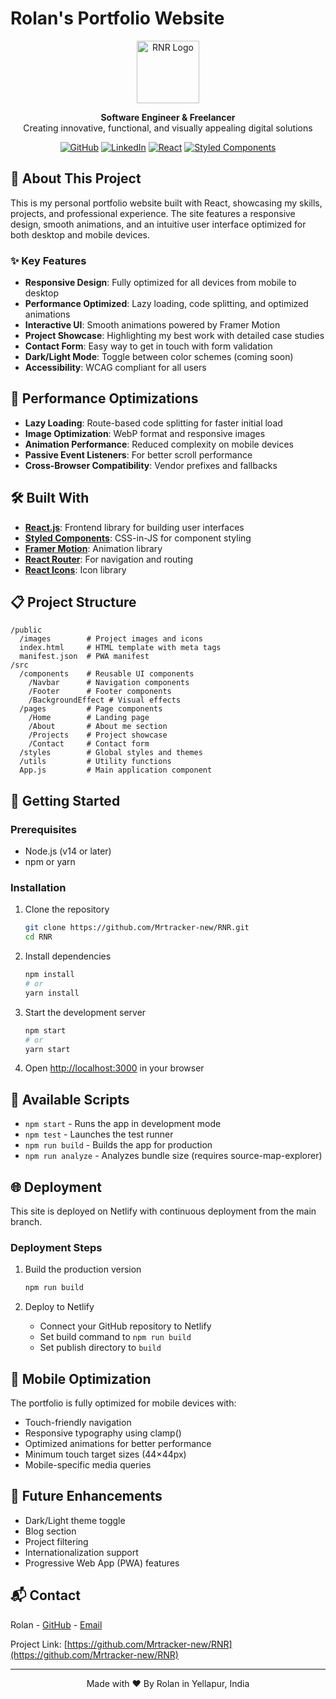 # Rolan's Portfolio Website

<p align="center">
  <img src="./public/images/rnr.ico" alt="RNR Logo" width="100" height="100">
</p>

<p align="center">
  <b>Software Engineer & Freelancer</b><br>
  Creating innovative, functional, and visually appealing digital solutions
</p>

<p align="center">
  <a href="https://github.com/Mrtracker-new"><img src="https://img.shields.io/badge/GitHub-100000?style=for-the-badge&logo=github&logoColor=white" alt="GitHub"></a>
  <a href="https://www.linkedin.com/in/rolan-lobo-93368a239/"><img src="https://img.shields.io/badge/LinkedIn-0077B5?style=for-the-badge&logo=linkedin&logoColor=white" alt="LinkedIn"></a>
  <a href="https://reactjs.org/"><img src="https://img.shields.io/badge/React-20232A?style=for-the-badge&logo=react&logoColor=61DAFB" alt="React"></a>
  <a href="https://styled-components.com/"><img src="https://img.shields.io/badge/styled--components-DB7093?style=for-the-badge&logo=styled-components&logoColor=white" alt="Styled Components"></a>
</p>

## 🚀 About This Project

This is my personal portfolio website built with React, showcasing my skills, projects, and professional experience. The site features a responsive design, smooth animations, and an intuitive user interface optimized for both desktop and mobile devices.

### ✨ Key Features

- **Responsive Design**: Fully optimized for all devices from mobile to desktop
- **Performance Optimized**: Lazy loading, code splitting, and optimized animations
- **Interactive UI**: Smooth animations powered by Framer Motion
- **Project Showcase**: Highlighting my best work with detailed case studies
- **Contact Form**: Easy way to get in touch with form validation
- **Dark/Light Mode**: Toggle between color schemes (coming soon)
- **Accessibility**: WCAG compliant for all users

## 🎯 Performance Optimizations

- **Lazy Loading**: Route-based code splitting for faster initial load
- **Image Optimization**: WebP format and responsive images
- **Animation Performance**: Reduced complexity on mobile devices
- **Passive Event Listeners**: For better scroll performance
- **Cross-Browser Compatibility**: Vendor prefixes and fallbacks

## 🛠️ Built With

- **[React.js](https://reactjs.org/)**: Frontend library for building user interfaces
- **[Styled Components](https://styled-components.com/)**: CSS-in-JS for component styling
- **[Framer Motion](https://www.framer.com/motion/)**: Animation library
- **[React Router](https://reactrouter.com/)**: For navigation and routing
- **[React Icons](https://react-icons.github.io/react-icons/)**: Icon library

## 📋 Project Structure

```
/public
  /images        # Project images and icons
  index.html     # HTML template with meta tags
  manifest.json  # PWA manifest
/src
  /components    # Reusable UI components
    /Navbar      # Navigation components
    /Footer      # Footer components
    /BackgroundEffect # Visual effects
  /pages         # Page components
    /Home        # Landing page
    /About       # About me section
    /Projects    # Project showcase
    /Contact     # Contact form
  /styles        # Global styles and themes
  /utils         # Utility functions
  App.js         # Main application component
```

## 🚀 Getting Started

### Prerequisites

- Node.js (v14 or later)
- npm or yarn

### Installation

1. Clone the repository
   ```bash
   git clone https://github.com/Mrtracker-new/RNR.git
   cd RNR
   ```

2. Install dependencies
   ```bash
   npm install
   # or
   yarn install
   ```

3. Start the development server
   ```bash
   npm start
   # or
   yarn start
   ```

4. Open [http://localhost:3000](http://localhost:3000) in your browser

## 📝 Available Scripts

- `npm start` - Runs the app in development mode
- `npm test` - Launches the test runner
- `npm run build` - Builds the app for production
- `npm run analyze` - Analyzes bundle size (requires source-map-explorer)

## 🌐 Deployment

This site is deployed on Netlify with continuous deployment from the main branch.

### Deployment Steps

1. Build the production version
   ```bash
   npm run build
   ```

2. Deploy to Netlify
   - Connect your GitHub repository to Netlify
   - Set build command to `npm run build`
   - Set publish directory to `build`

## 📱 Mobile Optimization

The portfolio is fully optimized for mobile devices with:

- Touch-friendly navigation
- Responsive typography using clamp()
- Optimized animations for better performance
- Minimum touch target sizes (44×44px)
- Mobile-specific media queries

## 🔮 Future Enhancements

- Dark/Light theme toggle
- Blog section
- Project filtering
- Internationalization support
- Progressive Web App (PWA) features

## 📬 Contact

Rolan - [GitHub](https://github.com/Mrtracker-new) - [Email](mailto:rolanlobo901@gmail.com)

Project Link: [https://github.com/Mrtracker-new/RNR](https://github.com/Mrtracker-new/RNR)

---

<p align="center">
  Made with ❤️ By Rolan in Yellapur, India
</p>
